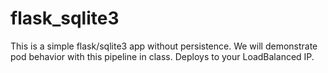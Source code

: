 # flask_sqlite3
This is a simple flask/sqlite3 app without persistence.  We will demonstrate pod behavior with this pipeline in class.  Deploys to your LoadBalanced IP.
